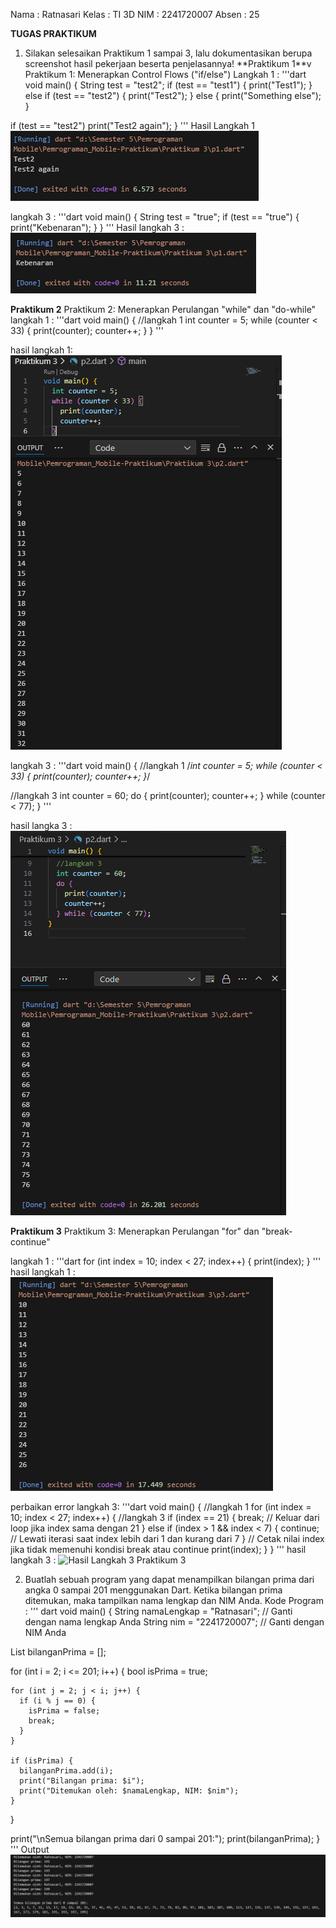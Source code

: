 Nama : Ratnasari
Kelas : TI 3D
NIM : 2241720007
Absen : 25

**TUGAS PRAKTIKUM**

1. Silakan selesaikan Praktikum 1 sampai 3, lalu dokumentasikan berupa screenshot hasil pekerjaan beserta penjelasannya!
   \*\*Praktikum 1\*\*v
   Praktikum 1: Menerapkan Control Flows ("if/else")
   Langkah 1 :
   '''dart
   void main() {
   String test = "test2";
   if (test == "test1") {
   print("Test1");
   } else if (test == "test2") {
   print("Test2");
   } else {
   print("Something else");
   }

if (test == "test2") print("Test2 again");
}
'''
Hasil Langkah 1
<img src="p1_langkah1.png" alt="Hasil Langkah 1 Praktikum 1">

langkah 3 :
'''dart
void main() {
String test = "true";
if (test == "true") {
print("Kebenaran");
}
}
'''
Hasil langkah 3 :
<img src="p1_langkah 3.png" alt="Hasil Langkah 3 Praktikum 1">

**Praktikum 2**
Praktikum 2: Menerapkan Perulangan "while" dan "do-while"
langkah 1 :
'''dart
void main() {
//langkah 1
int counter = 5;
while (counter < 33) {
print(counter);
counter++;
}
}
'''

hasil langkah 1:
<img src="p2_langkah1.png" alt="Hasil Langkah 1 Praktikum 2">

langkah 3 :
'''dart
void main() {
//langkah 1
/_int counter = 5;
while (counter < 33) {
print(counter);
counter++;
}_/

//langkah 3
int counter = 60;
do {
print(counter);
counter++;
} while (counter < 77);
}
'''

hasil langka 3 :
<img src="p2_langkah 3.png" alt="Hasil Langkah 3 Praktikum 2">

**Praktikum 3**
Praktikum 3: Menerapkan Perulangan "for" dan "break-continue"

langkah 1 :
'''dart
for (int index = 10; index < 27; index++) {
print(index);
}
'''
hasil langkah 1 :
<img src="p3_langkah1.png" alt="Hasil Langkah 1 Praktikum 3">

perbaikan error langkah 3:
'''dart
void main() {
//langkah 1
for (int index = 10; index < 27; index++) {
//langkah 3
if (index == 21) {
break; // Keluar dari loop jika index sama dengan 21
} else if (index > 1 && index < 7) {
continue; // Lewati iterasi saat index lebih dari 1 dan kurang dari 7
}
// Cetak nilai index jika tidak memenuhi kondisi break atau continue
print(index);
}
}
'''
hasil langkah 3 :
<img src="p3_langkah 3.png" alt="Hasil Langkah 3 Praktikum 3">

2. Buatlah sebuah program yang dapat menampilkan bilangan prima dari angka 0 sampai 201 menggunakan Dart. Ketika bilangan prima ditemukan, maka tampilkan nama lengkap dan NIM Anda.
   Kode Program :
   ''' dart
   void main() {
   String namaLengkap = "Ratnasari"; // Ganti dengan nama lengkap Anda
   String nim = "2241720007"; // Ganti dengan NIM Anda

List<int> bilanganPrima = [];

for (int i = 2; i <= 201; i++) {
bool isPrima = true;

    for (int j = 2; j < i; j++) {
      if (i % j == 0) {
        isPrima = false;
        break;
      }
    }

    if (isPrima) {
      bilanganPrima.add(i);
      print("Bilangan prima: $i");
      print("Ditemukan oleh: $namaLengkap, NIM: $nim");
    }

}

print("\nSemua bilangan prima dari 0 sampai 201:");
print(bilanganPrima);
}
'''
Output
<img src="output-tugas_no2.png" alt="Hasil Tugas raktikum no 2">
